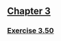 ## [Chapter 3](../index.md#3-Modularity-Objects-and-State)

### [Exercise 3.50](https://mitpress.mit.edu/sites/default/files/sicp/full-text/book/book-Z-H-24.html#%_thm_3.50)



